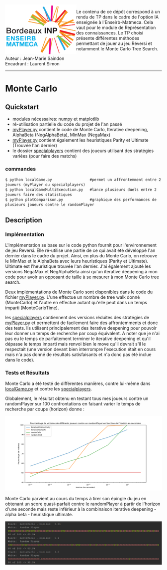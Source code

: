 <img align="left" height="160" src=img/logotrans.png>

Le contenu de ce dépôt correspond à un rendu de TP dans le cadre de l'option IA enseignée à l'Enseirb-Matmeca. Cela vaut pour le module de Représentation des connaissances. Le TP choisi présente différentes méthodes permettant de jouer au jeu Réversi et notamment le Monte Carlo Tree Search.   

Auteur : Jean-Marie Saindon      
Encadrant : Laurent Simon  

---

# Monte Carlo

## Quickstart
- modules nécessaires: numpy et matplotlib
- ré-utilisation partielle du code du projet de l'an passé
- [myPlayer.py](myPlayer.py) contient le code de Monte Carlo, Iterative deepening, AlphaBeta (NegAlphaBeta), MinMax (NegaMax)
- [myPlayer.py](myPlayer.py) contient également les heuristiques Parity et Ultimate (Trouvée l'an dernier)
- le dossier [specialplayers](specialplayers) contient des joueurs utilisant des stratégies variées (pour faire des matchs)

### commandes
```
$ python localGame.py                 #permet un affrontemment entre 2 joueurs (myPlayer ou specialplayers)
$ python localGameMultiExecution.py   #lance plusieurs duels entre 2 joueurs faire des statistiques
$ python plotComparison.py            #graphique des performances de plusieurs joueurs contre le randomPlayer
```

## Description

### Implémentation

L'implémentation se base sur le code python fournit pour l'environnement de jeu Reversi. Elle ré-utilise une partie de ce qui avait été développé l'an dernier dans le cadre du projet. Ainsi, en plus du Monte Carlo, on retrouve le MinMax et le AlphaBeta avec leurs heuristiques (Parity et Ultimate). Ultimate est l'heuristique trouvée l'an dernier. J'ai également ajouté les versions NegaMax et NegAlphaBeta ainsi qu'un iterative deepening à mon code pour avoir un opposant de taille à se mesurer à mon Monte Carlo tree search.

Deux implémentations de Monte Carlo sont disponibles dans le code du fichier [myPlayer.py](myPlayer.py). L'une effectue un nombre de tree walk donné (MonteCarlo) et l'autre en effectue autant qu'elle peut dans un temps imparti (MonteCarloTime).

les [specialplayers](specialplayers) contiennent des versions réduites des stratégies de [myPlayer.py](myPlayer.py) et permettent de facilement faire des affrontemments et donc des tests. Ils utilisent principalement des iterative deepening pour pouvoir leur donner un temps de recherche par coup équivalent. A noter que je n'ai pas eu le temps de parfaitement terminer le iterative deepening et qu'il dépasse le temps imparti mais renvoi bien le move qu'il devrait s'il le respectait (une version devant bien interrompre l'execution était en cours mais n'a pas donné de résultats satisfaisants et n'a donc pas été inclue dans le code).

### Tests et Résultats

Monte Carlo a été testé de différentes manières, contre lui-même dans [localGame.py](localGame.py) et contre les [specialplayers](specialplayers).

Globalement, le résultat obtenu en testant tous mes joueurs contre un randomPlayer sur 100 confrontations en faisant varier le temps de recherche par coups (horizon) donne :

<p align="center">
  <img src=img/graphmontecarlo.png>
</p>

Monte Carlo parvient au cours du temps à tirer son épingle du jeu en obtenant un score quasi-parfait contre le randomPlayer à partir de l'horizon d'une seconde mais reste inférieur à la combinaison iterative deepening - alpha beta - heuristique ultimate.

<p align="center">
  <img width="650" src=img/res.PNG>
</p>
